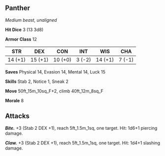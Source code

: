 ## Panther

*Medium beast, unaligned*

**Hit Dice** 3 (13 3d8)

**Armor Class** 12

| STR     | DEX     | CON     | INT     | WIS     | CHA     |
|---------|---------|---------|---------|---------|---------|
| 14 (+1) | 15 (+1) | 10 (+0) |  3 (-2) | 14 (+1) |  7 (-1) |

**Saves** Physical 14, Evasion 14, Mental 14, Luck 15

**Skills** Stab 2, Notice 1, Sneak 2

**Move** 50ft\_15m\_10sq\_F+2, climb 40ft\_12m\_8sq\_F

**Morale** 8

## Attacks

***Bite.*** +3 (Stab 2 DEX +1), reach 5ft\_1.5m\_1sq, one target. Hit: 1d6+1 piercing damage.

***Claw.*** +3 (Stab 2 DEX +1), reach 5ft\_1.5m\_1sq, one target. Hit: 1d4+1 slashing damage.

